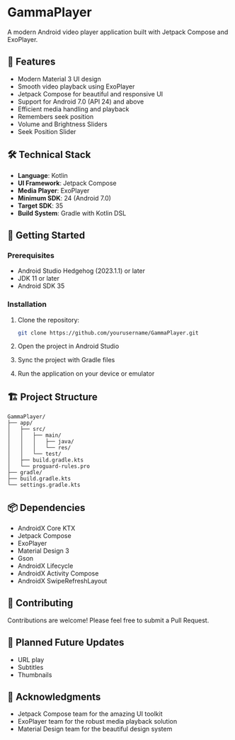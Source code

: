 # GammaPlayer

A modern Android video player application built with Jetpack Compose and ExoPlayer.

## 🎥 Features

- Modern Material 3 UI design
- Smooth video playback using ExoPlayer
- Jetpack Compose for beautiful and responsive UI
- Support for Android 7.0 (API 24) and above
- Efficient media handling and playback
- Remembers seek position
- Volume and Brightness Sliders
- Seek Position Slider

## 🛠️ Technical Stack

- **Language**: Kotlin
- **UI Framework**: Jetpack Compose
- **Media Player**: ExoPlayer
- **Minimum SDK**: 24 (Android 7.0)
- **Target SDK**: 35
- **Build System**: Gradle with Kotlin DSL

## 🚀 Getting Started

### Prerequisites

- Android Studio Hedgehog (2023.1.1) or later
- JDK 11 or later
- Android SDK 35

### Installation

1. Clone the repository:
   ```bash
   git clone https://github.com/yourusername/GammaPlayer.git
   ```

2. Open the project in Android Studio

3. Sync the project with Gradle files

4. Run the application on your device or emulator

## 🏗️ Project Structure

```
GammaPlayer/
├── app/
│   ├── src/
│   │   ├── main/
│   │   │   ├── java/
│   │   │   └── res/
│   │   └── test/
│   ├── build.gradle.kts
│   └── proguard-rules.pro
├── gradle/
├── build.gradle.kts
└── settings.gradle.kts
```

## 📦 Dependencies

- AndroidX Core KTX
- Jetpack Compose
- ExoPlayer
- Material Design 3
- Gson
- AndroidX Lifecycle
- AndroidX Activity Compose
- AndroidX SwipeRefreshLayout

## 🤝 Contributing

Contributions are welcome! Please feel free to submit a Pull Request.

## 📱 Planned Future Updates
- URL play
- Subtitles 
- Thumbnails

## 🙏 Acknowledgments

- Jetpack Compose team for the amazing UI toolkit
- ExoPlayer team for the robust media playback solution
- Material Design team for the beautiful design system 
